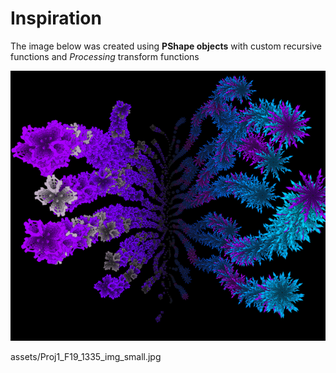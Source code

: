 # Inspiration

The image below was created using **PShape objects** with custom recursive functions and _Processing_ transform functions

![](../../.gitbook/assets/artexpressionproj1_f19.png)

assets/Proj1\_F19\_1335\_img\_small.jpg

